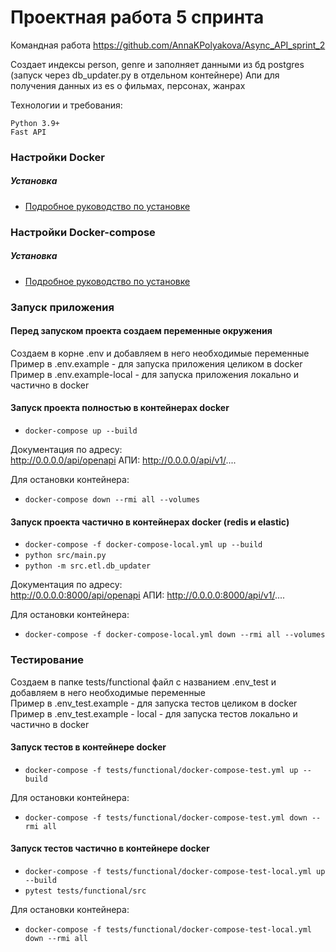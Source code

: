 # Проектная работа 5 спринта

Командная работа https://github.com/AnnaKPolyakova/Async_API_sprint_2

Создает индексы person, genre и заполняет данными из бд postgres
(запуск через db_updater.py в отдельном контейнере)
Апи для получения данных из es о фильмах, персонах, жанрах  

Технологии и требования:
```
Python 3.9+
Fast API
```

### Настройки Docker

##### Установка

* [Подробное руководство по установке](https://docs.docker.com/install/linux/docker-ce/ubuntu/)

### Настройки Docker-compose

##### Установка

* [Подробное руководство по установке](https://docs.docker.com/compose/install/)

### Запуск приложения

#### Перед запуском проекта создаем переменные окружения
Создаем в корне .env и добавляем в него необходимые переменные  
Пример в .env.example - для запуска приложения целиком в docker  
Пример в .env.example-local - для запуска приложения локально и частично в docker

#### Запуск проекта полностью в контейнерах docker

* `docker-compose up --build`

Документация по адресу:  
http://0.0.0.0/api/openapi
АПИ:
http://0.0.0.0/api/v1/....


Для остановки контейнера:  
* `docker-compose down --rmi all --volumes`

#### Запуск проекта частично в контейнерах docker (redis и elastic)

* `docker-compose -f docker-compose-local.yml up --build`
* `python src/main.py`
* `python -m src.etl.db_updater`

Документация по адресу:  
http://0.0.0.0:8000/api/openapi
АПИ:
http://0.0.0.0:8000/api/v1/....

Для остановки контейнера:  
* `docker-compose -f docker-compose-local.yml down --rmi all --volumes`

### Тестирование  

Создаем в папке tests/functional файл с названием .env_test и добавляем в него 
необходимые переменные  
Пример в .env_test.example - для запуска тестов целиком в docker  
Пример в .env_test.example - local - для запуска тестов локально и 
частично в docker


#### Запуск тестов в контейнере docker  

* `docker-compose -f tests/functional/docker-compose-test.yml up --build`

Для остановки контейнера: 
* `docker-compose -f tests/functional/docker-compose-test.yml down --rmi all`

#### Запуск тестов частично в контейнере docker  

* `docker-compose -f tests/functional/docker-compose-test-local.yml up --build`
* `pytest tests/functional/src`

Для остановки контейнера: 
* `docker-compose -f tests/functional/docker-compose-test-local.yml down --rmi all`


